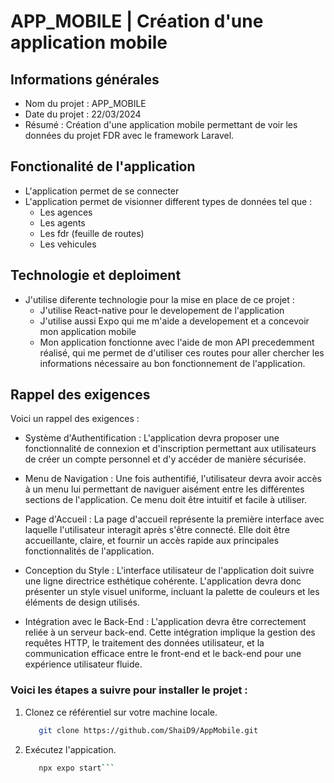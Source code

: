 # APP_MOBILE | Création d'une application mobile

## Informations générales
- Nom du projet : APP_MOBILE
- Date du projet : 22/03/2024
- Résumé : Création d'une application mobile permettant de voir les données du projet FDR avec le framework Laravel.

## Fonctionalité de l'application
- L'application permet de se connecter 
- L'application permet de visionner different types de données tel que :
    - Les agences 
    - Les agents
    - Les fdr (feuille de routes)
    - Les vehicules

## Technologie et deploiment
- J'utilise diferente technologie pour la mise en place de ce projet :
    - J'utilise React-native pour le developement de l'application
    - J'utilise aussi Expo qui me m'aide a developement et a concevoir mon application mobile
    - Mon application fonctionne avec l'aide de mon API precedemment réalisé, qui me permet de d'utiliser ces routes pour aller chercher les informations nécessaire au bon fonctionnement de l'application.

## Rappel des exigences 
Voici un rappel des exigences :

- Système d'Authentification : L'application devra proposer une fonctionnalité de
connexion et d'inscription permettant aux utilisateurs de créer un compte
personnel et d'y accéder de manière sécurisée.

- Menu de Navigation : Une fois authentifié, l'utilisateur devra avoir accès à un
menu lui permettant de naviguer aisément entre les différentes sections de
l'application. Ce menu doit être intuitif et facile à utiliser.

- Page d'Accueil : La page d'accueil représente la première interface avec laquelle
l'utilisateur interagit après s'être connecté. Elle doit être accueillante, claire, et
fournir un accès rapide aux principales fonctionnalités de l'application.

- Conception du Style : L'interface utilisateur de l'application doit suivre une ligne
directrice esthétique cohérente. L'application devra donc présenter un style visuel
uniforme, incluant la palette de couleurs et les éléments de design utilisés.

- Intégration avec le Back-End : L'application devra être correctement reliée à un
serveur back-end. Cette intégration implique la gestion des requêtes HTTP, le
traitement des données utilisateur, et la communication efficace entre le
front-end et le back-end pour une expérience utilisateur fluide.

### Voici les étapes a suivre pour installer le projet :

1. Clonez ce référentiel sur votre machine locale.

   ```bash
      git clone https://github.com/ShaiD9/AppMobile.git
    ```

2. Exécutez l'appication.

   ```bash
      npx expo start```